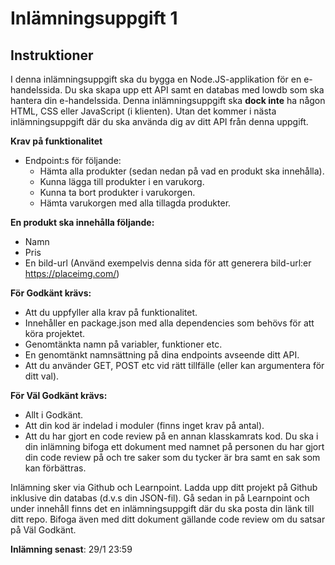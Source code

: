 # Inlämningsuppgift 1

## Instruktioner

I denna inlämningsuppgift ska du bygga en Node.JS-applikation för en e-handelssida. Du ska skapa upp ett API samt en databas med lowdb som ska hantera din e-handelssida. Denna inlämningsuppgift ska **dock inte** ha någon HTML, CSS eller JavaScript (i klienten). Utan det kommer i nästa inlämningsuppgift där du ska använda dig av ditt API från denna uppgift.

**Krav på funktionalitet**
* Endpoint:s för följande:
    * Hämta alla produkter (sedan nedan på vad en produkt ska innehålla).
    * Kunna lägga till produkter i en varukorg.
    * Kunna ta bort produkter i varukorgen.
    * Hämta varukorgen med alla tillagda produkter.


**En produkt ska innehålla följande:**
* Namn
* Pris
* En bild-url (Använd exempelvis denna sida för att generera bild-url:er https://placeimg.com/)

**För Godkänt krävs:**
* Att du uppfyller alla krav på funktionalitet.
* Innehåller en package.json med alla dependencies som behövs för att köra projektet.
* Genomtänkta namn på variabler, funktioner etc.
* En genomtänkt namnsättning på dina endpoints avseende ditt API.
* Att du använder GET, POST etc vid rätt tillfälle (eller kan argumentera för ditt val).

**För Väl Godkänt krävs:**
* Allt i Godkänt.
* Att din kod är indelad i moduler (finns inget krav på antal).
* Att du har gjort en code review på en annan klasskamrats kod. Du ska i din inlämning bifoga ett dokument med namnet på personen du har gjort
din code review på och tre saker som du tycker är bra samt en sak som kan förbättras.

Inlämning sker via Github och Learnpoint. Ladda upp ditt projekt på Github inklusive din databas (d.v.s din JSON-fil). Gå sedan in på Learnpoint och under innehåll finns det en inlämningsuppgift där du ska posta din länk till ditt repo. Bifoga även med ditt dokument gällande code review om du satsar på Väl Godkänt.

**Inlämning senast**: 29/1 23:59 


